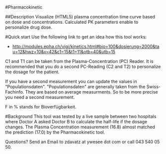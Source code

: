 #Pharmacokinetic

##Description
Visualize (HTML5) plasma concentration time curve based on dose and concentrations. Calculated PK parameters enable to personalize drug dose. 

#Quick start
Use the following link to get an idea how this tool works:

* http://modules.epha.ch/vigi/kinetics.html#bio=100&dosierung=2000&tau=12&hwz=10&v=42&c1=15&t1=11&otb=40&utb=15

C1 and T1 can be taken from the Plasma-Concentration (PC) Reader. It is recommended that you do a second PC-Reading (C2 and T2) to personalize the dosage for the patient.

If you have a second measurement you can update the values in "Populationsdaten". "Populationsdaten" are generally taken from the Swiss-Fachinfo. They are based on average measurments. So to be more precise you need a second measurement.

F in % stands for Bioverfügbarkeit.

#Background
This tool was tested by a live sample between two hospitals where Doctor A asked Doctor B to calculate the half-life if the dosage changes. The Plasma Concentration measurement (16.8) almost matched the prediction (17.0) by the Pharmacokinetic tool.

Questions? Send an Email to zdavatz at ywesee dot com or call 043 540 05 50.
